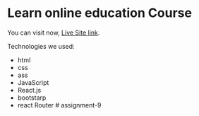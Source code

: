 # Learn online education Course

You can visit now, [Live Site link](https://sshiponnn.netlify.app/).

Technologies we used:
- html
- css
- ass
- JavaScript
- React.js
- bootstarp
- react Router
#   a s s i g n m e n t - 9  
 
